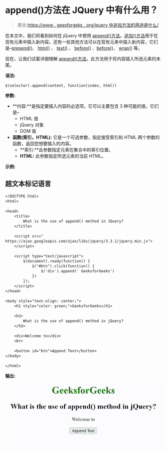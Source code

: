 # append()方法在 JQuery 中有什么用？

> 原文:[https://www . geesforgeks . org/jquery 中追加方法的用途是什么/](https://www.geeksforgeeks.org/what-is-the-use-of-append-method-in-jquery/)

在本文中，我们将看到如何在 jQuery 中使用 [append()方法](https://www.geeksforgeeks.org/jquery-append-method/)。[追加()方法](https://www.geeksforgeeks.org/jquery-append-method/)用于在现有元素中插入新内容。还有一些其他方法可以在现有元素中插入新内容，它们是–[prepend()](https://www.geeksforgeeks.org/jquery-prepend-with-examples/)、 [html()](https://www.geeksforgeeks.org/jquery-html-method/) 、 [text()](https://www.geeksforgeeks.org/jquery-text-method/) 、 [before()](https://www.geeksforgeeks.org/jquery-before-method/) 、[before()](https://www.geeksforgeeks.org/jquery-after-with-examples/)、 [wrap()](https://www.geeksforgeeks.org/jquery-wrap-with-examples/) 等。

现在，让我们试着详细理解 [append()方法](https://www.geeksforgeeks.org/jquery-append-method/)。此方法用于将内容插入所选元素的末尾。

**语法:**

```
$(selector).append(content, function(index, html))
```

**参数:**

*   **内容:**是指定要插入内容的必选项。它可以主要包含 3 种可能的值，它们是–
    *   HTML 值
    *   jQuery 对象
    *   DOM 值
*   **函数(索引，HTML):** 它是一个可选参数，指定接受索引和 HTML 两个参数的函数，返回您想要插入的内容。
    *   **索引:**此参数指定元素在集合中的索引位置。
    *   **HTML:** 此参数指定所选元素的当前 HTML。

**示例:**

## 超文本标记语言

```
<!DOCTYPE html>
<html>

<head>
    <title>
        What is the use of append() method in JQuery?
    </title>

    <script src="
https://ajax.googleapis.com/ajax/libs/jquery/3.3.1/jquery.min.js">
    </script>

    <script type="text/javascript">
        $(document).ready(function() {
            $("#btn").click(function() {
                $('div').append(' GeeksforGeeks')
            })
        });
    </script>
</head>

<body style="text-align: center;">
    <h1 style="color: green;">GeeksforGeeks</h1>

    <h2>
        What is the use of append() method in jQuery?
    </h2>

    <div>Welcome to</div>
    <br>

    <button id="btn">Append Text</button>
</body>

</html>
```

**输出:**

![](img/9d731eaabb8a987065feba0eaccf5eff.png)